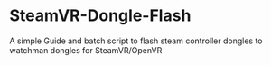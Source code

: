 # SteamVR-Dongle-Flash
A simple Guide and batch script to flash steam controller dongles to watchman dongles for SteamVR/OpenVR
